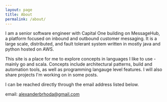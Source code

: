 ```yaml
---
layout: page
title: About
permalink: /about/
---
```


I am a senior software engineer with Capital One building on MessageHub, a platform focused on inbound and outbound customer messaging. It is a large scale, distributed, and fault tolerant system written in mostly java and python hosted on AWS. 

This site is a place for me to explore concepts in languages I like to use - mainly go and scala. Concepts include architectural patterns, build and automation tools, as well as programming langauge level features. I will also share projects I'm working on in some posts.

I can be reached directly through the email address listed below.

email: alexanderbrhoda@gmail.com
